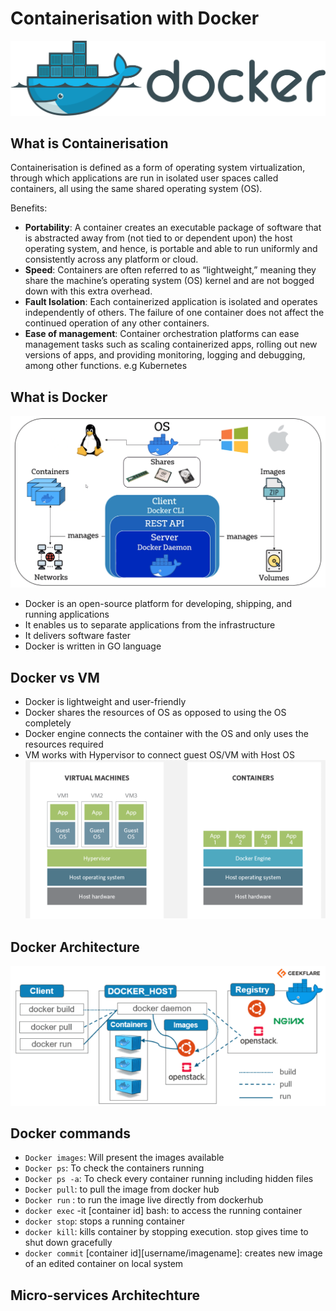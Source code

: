# Containerisation with Docker
![img](img/1280px-Docker_(container_engine)_logo.svg.png)

## What is Containerisation 

Containerisation is defined as a form of operating system virtualization, through which applications are run in isolated user spaces called containers, all using the same shared operating system (OS).

Benefits:

- **Portability**: A container creates an executable package of software that is abstracted away from (not tied to or dependent upon) the host operating system, and hence, is portable and able to run uniformly and consistently across any platform or cloud. 
- **Speed**:  Containers are often referred to as “lightweight,” meaning they share the machine’s operating system (OS) kernel and are not bogged down with this extra overhead. 
- **Fault Isolation**: Each containerized application is isolated and operates independently of others. The failure of one container does not affect the continued operation of any other containers.
- **Ease of management**: Container orchestration platforms can ease management tasks such as scaling containerized apps, rolling out new versions of apps, and providing monitoring, logging and debugging, among other functions. e.g Kubernetes


## What is Docker

![img](img/docker.png)

- Docker is an open-source platform for developing, shipping, and running applications
- It enables us to separate applications from the infrastructure
- It delivers software faster
- Docker is written in GO language

## Docker vs VM 
- Docker is lightweight and user-friendly
- Docker shares the resources of OS as opposed to using the OS completely
- Docker engine connects the container with the OS and only uses the resources required
- VM works with Hypervisor to connect guest OS/VM with Host OS
![img](img/vmvsdocker.png)

## Docker Architecture 
![img](img/docker-architecture-609x270.webp)

## Docker commands
- `Docker images`: Will present the images available
- `Docker ps`: To check the containers running
- `Docker ps -a`: To check every container running including hidden files
- `Docker pull`: to pull the image from docker hub
- `Docker run` : to run the image live directly from dockerhub
- `docker exec` -it [container id] bash: to access the running container
- `docker stop`: stops a running container
- `docker kill`: kills container by stopping execution. stop gives time to shut down gracefully
- `docker commit` [container id][username/imagename]: creates new image of an edited container on local system

## Micro-services Architechture 
